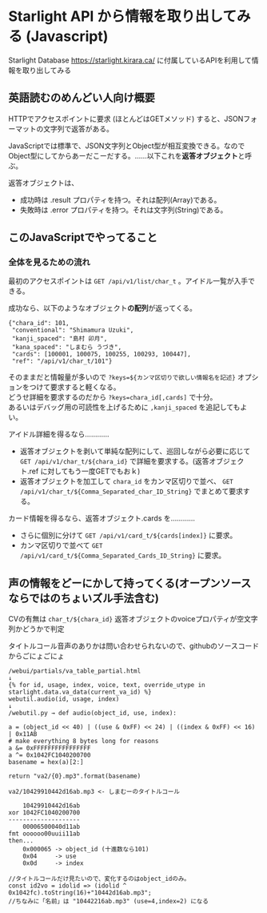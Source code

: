 # Starlight API から情報を取り出してみる (Javascript)

Starlight Database https://starlight.kirara.ca/ に付属しているAPIを利用して情報を取り出してみる

## 英語読むのめんどい人向け概要

HTTPでアクセスポイントに要求 (ほとんどはGETメソッド) すると、JSONフォーマットの文字列で返答がある。

JavaScriptでは標準で、JSON文字列とObject型が相互変換できる。なのでObject型にしてからあーだこーだする。……以下これを**返答オブジェクト**と呼ぶ。

返答オブジェクトは、
* 成功時は .result プロパティを持つ。それは配列(Array)である。
* 失敗時は .error プロパティを持つ。それは文字列(String)である。

## このJavaScriptでやってること

### 全体を見るための流れ

最初のアクセスポイントは `GET /api/v1/list/char_t` 。アイドル一覧が入手できる。

成功なら、以下のようなオブジェクト**の配列**が返ってくる。
```
{"chara_id": 101,
 "conventional": "Shimamura Uzuki",
 "kanji_spaced": "島村 卯月",
 "kana_spaced": "しまむら うづき",
 "cards": [100001, 100075, 100255, 100293, 100447],
 "ref": "/api/v1/char_t/101"}
```

そのままだと情報量が多いので `?keys=${カンマ区切りで欲しい情報名を記述}` オプションをつけて要求すると軽くなる。  
どうせ詳細を要求するのだから `?keys=chara_id[,cards]` で十分。  
あるいはデバッグ用の可読性を上げるために `,kanji_spaced` を追記してもよい。

アイドル詳細を得るなら…………
* 返答オブジェクトを剥いて単純な配列にして、巡回しながら必要に応じて `GET /api/v1/char_t/${chara_id}` で詳細を要求する。(返答オブジェクト.ref に対してもう一度GETでもおｋ)
* 返答オブジェクトを加工して `chara_id` をカンマ区切りで並べ、 `GET /api/v1/char_t/${Comma_Separated_char_ID_String}` でまとめて要求する。

カード情報を得るなら、返答オブジェクト.cards を…………
* さらに個別に分けて `GET /api/v1/card_t/${cards[index]}` に要求。
* カンマ区切りで並べて `GET /api/v1/card_t/${Comma_Separated_Cards_ID_String}` に要求。

## 声の情報をどーにかして持ってくる(オープンソースならではのちょいズル手法含む)

CVの有無は `char_t/${chara_id}` 返答オブジェクトのvoiceプロパティが空文字列かどうかで判定

タイトルコール音声のありかは問い合わせられないので、githubのソースコードからごにょごにょ

```
/webui/partials/va_table_partial.html
↓
{% for id, usage, index, voice, text, override_utype in starlight.data.va_data(current_va_id) %}
webutil.audio(id, usage, index)
↓
/webutil.py → def audio(object_id, use, index):
```

```
a = (object_id << 40) | ((use & 0xFF) << 24) | ((index & 0xFF) << 16) | 0x11AB
# make everything 8 bytes long for reasons
a &= 0xFFFFFFFFFFFFFFFF
a ^= 0x1042FC1040200700
basename = hex(a)[2:]

return "va2/{0}.mp3".format(basename)
```

```
va2/10429910442d16ab.mp3 <- しまむーのタイトルコール

    10429910442d16ab
xor 1042FC1040200700
--------------------
    00006500040d11ab
fmt oooooo00uuii11ab
then...
    0x000065 -> object_id (十進数なら101)
    0x04     -> use
    0x0d     -> index
```

```
//タイトルコールだけ見たいので、変化するのはobject_idのみ。
const id2vo = idolid => (idolid ^ 0x1042fc).toString(16)+"10442d16ab.mp3";
//ちなみに「名前」は "10442216ab.mp3" (use=4,index=2) になる
```
